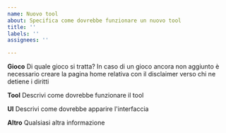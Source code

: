 ```yaml
---
name: Nuovo tool
about: Specifica come dovrebbe funzionare un nuovo tool
title: ''
labels: ''
assignees: ''

---
```


**Gioco**
Di quale gioco si tratta? In caso di un gioco ancora non aggiunto è necessario creare la pagina home relativa con il disclaimer verso chi ne detiene i diritti

**Tool**
Descrivi come dovrebbe funzionare il tool

**UI**
Descrivi come dovrebbe apparire l'interfaccia

**Altro**
Qualsiasi altra informazione
